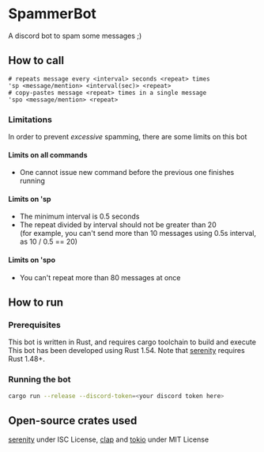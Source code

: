 # SpammerBot

A discord bot to spam some messages ;)

## How to call
```
# repeats message every <interval> seconds <repeat> times
'sp <message/mention> <interval(sec)> <repeat>
# copy-pastes message <repeat> times in a single message
'spo <message/mention> <repeat>
```

### Limitations
In order to prevent *excessive* spamming, there are some limits on this bot

#### Limits on all commands
- One cannot issue new command before the previous one finishes running

#### Limits on **'sp**
- The minimum interval is 0.5 seconds
- The repeat divided by interval should not be greater than 20  
(for example, you can't send more than 10 messages using 0.5s interval, as 10 / 0.5 == 20)

#### Limits on **'spo**
- You can't repeat more than 80 messages at once

## How to run
### Prerequisites
This bot is written in Rust, and requires cargo toolchain to build and execute  
This bot has been developed using Rust 1.54.
Note that [serenity](https://github.com/serenity-rs/serenity) requires Rust 1.48+.

### Running the bot
```bash
cargo run --release --discord-token=<your discord token here>
```

## Open-source crates used
[serenity](https://github.com/serenity-rs/serenity) under ISC License,
[clap](https://github.com/clap-rs/clap) and
[tokio](https://github.com/tokio-rs/tokio) under MIT License

